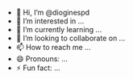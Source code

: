 - 👋 Hi, I’m @dioginespd
- 👀 I’m interested in ...
- 🌱 I’m currently learning ...
- 💞️ I’m looking to collaborate on ...
- 📫 How to reach me ...
- 😄 Pronouns: ...
- ⚡ Fun fact: ...

<!---
dioginespd/dioginespd is a ✨ special ✨ repository because its `README.md` (this file) appears on your GitHub profile.
You can click the Preview link to take a look at your changes.
--->
